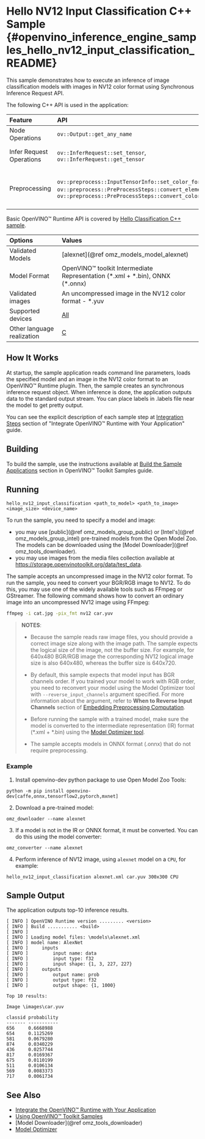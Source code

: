 # Hello NV12 Input Classification C++ Sample {#openvino_inference_engine_samples_hello_nv12_input_classification_README}

This sample demonstrates how to execute an inference of image classification models with images in NV12 color format using Synchronous Inference Request API.

The following C++ API is used in the application:

| Feature | API | Description |
| :--- | :--- | :--- |
| Node Operations | `ov::Output::get_any_name` | Get a layer name |
| Infer Request Operations | `ov::InferRequest::set_tensor`, `ov::InferRequest::get_tensor` | Operate with tensors |
| Preprocessing | `ov::preprocess::InputTensorInfo::set_color_format`, `ov::preprocess::PreProcessSteps::convert_element_type`, `ov::preprocess::PreProcessSteps::convert_color` | Change the color format of the input data |

Basic OpenVINO™ Runtime API is covered by [Hello Classification C++ sample](../hello_classification/README.md).

| Options | Values |
| :--- |:--- |
| Validated Models | [alexnet](@ref omz_models_model_alexnet) |
| Model Format | OpenVINO™ toolkit Intermediate Representation (\*.xml + \*.bin), ONNX (\*.onnx) |
| Validated images | An uncompressed image in the NV12 color format - \*.yuv |
| Supported devices | [All](../../../docs/OV_Runtime_UG/supported_plugins/Supported_Devices.md) |
| Other language realization | [C](../../../samples/c/hello_nv12_input_classification/README.md) |

## How It Works

At startup, the sample application reads command line parameters, loads the specified model and an
image in the NV12 color format to an OpenVINO™ Runtime plugin. Then, the sample creates an synchronous inference request object. When inference is done, the application outputs data to the standard output stream. You can place labels in .labels file near the model to get pretty output.

You can see the explicit description of each sample step at [Integration Steps](../../../docs/OV_Runtime_UG/integrate_with_your_application.md) section of "Integrate OpenVINO™ Runtime with Your Application" guide.

## Building

To build the sample, use the instructions available at [Build the Sample Applications](../../../docs/OV_Runtime_UG/Samples_Overview.md) section in OpenVINO™ Toolkit Samples guide.

## Running

```
hello_nv12_input_classification <path_to_model> <path_to_image> <image_size> <device_name>
```

To run the sample, you need to specify a model and image:

- you may use [public](@ref omz_models_group_public) or [Intel's](@ref omz_models_group_intel) pre-trained models from the Open Model Zoo. The models can be downloaded using the [Model Downloader](@ref omz_tools_downloader).
- you may use images from the media files collection available at https://storage.openvinotoolkit.org/data/test_data.

The sample accepts an uncompressed image in the NV12 color format. To run the sample, you need to
convert your BGR/RGB image to NV12. To do this, you may use one of the widely available tools such
as FFmpeg or GStreamer. The following command shows how to convert an ordinary image into an
uncompressed NV12 image using FFmpeg:

```sh
ffmpeg -i cat.jpg -pix_fmt nv12 car.yuv
```

> **NOTES**:
>
> - Because the sample reads raw image files, you should provide a correct image size along with the
>   image path. The sample expects the logical size of the image, not the buffer size. For example,
>   for 640x480 BGR/RGB image the corresponding NV12 logical image size is also 640x480, whereas the
>   buffer size is 640x720.
> - By default, this sample expects that model input has BGR channels order. If you trained your
>   model to work with RGB order, you need to reconvert your model using the Model Optimizer tool
>   with `--reverse_input_channels` argument specified. For more information about the argument,
>   refer to **When to Reverse Input Channels** section of
>   [Embedding Preprocessing Computation](../../../docs/MO_DG/prepare_model/convert_model/Converting_Model.md).
> - Before running the sample with a trained model, make sure the model is converted to the intermediate representation (IR) format (\*.xml + \*.bin) using the [Model Optimizer tool](../../../docs/MO_DG/Deep_Learning_Model_Optimizer_DevGuide.md).
>
> - The sample accepts models in ONNX format (.onnx) that do not require preprocessing.

### Example

1. Install openvino-dev python package to use Open Model Zoo Tools:

```
python -m pip install openvino-dev[caffe,onnx,tensorflow2,pytorch,mxnet]
```

2. Download a pre-trained model:
```
omz_downloader --name alexnet
```

3. If a model is not in the IR or ONNX format, it must be converted. You can do this using the model converter:

```
omz_converter --name alexnet
```

4. Perform inference of NV12 image, using `alexnet` model on a `CPU`, for example:

```
hello_nv12_input_classification alexnet.xml car.yuv 300x300 CPU
```

## Sample Output

The application outputs top-10 inference results.

```
[ INFO ] OpenVINO Runtime version ......... <version>
[ INFO ] Build ........... <build>
[ INFO ]
[ INFO ] Loading model files: \models\alexnet.xml
[ INFO ] model name: AlexNet
[ INFO ]     inputs
[ INFO ]         input name: data
[ INFO ]         input type: f32
[ INFO ]         input shape: {1, 3, 227, 227}
[ INFO ]     outputs
[ INFO ]         output name: prob
[ INFO ]         output type: f32
[ INFO ]         output shape: {1, 1000}

Top 10 results:

Image \images\car.yuv

classid probability
------- -----------
656     0.6668988
654     0.1125269
581     0.0679280
874     0.0340229
436     0.0257744
817     0.0169367
675     0.0110199
511     0.0106134
569     0.0083373
717     0.0061734
```

## See Also

- [Integrate the OpenVINO™ Runtime with Your Application](../../../docs/OV_Runtime_UG/integrate_with_your_application.md)
- [Using OpenVINO™ Toolkit Samples](../../../docs/OV_Runtime_UG/Samples_Overview.md)
- [Model Downloader](@ref omz_tools_downloader)
- [Model Optimizer](../../../docs/MO_DG/Deep_Learning_Model_Optimizer_DevGuide.md)
